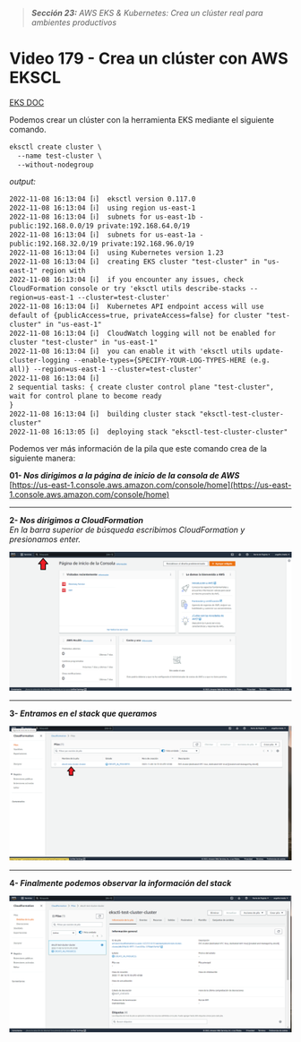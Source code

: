 > _**Sección 23:** AWS EKS & Kubernetes: Crea un clúster real para ambientes productivos_

# Video 179 - Crea un clúster con AWS EKSCL

[EKS DOC](https://docs.aws.amazon.com/eks/latest/userguide/what-is-eks.html)

Podemos crear un clúster con la herramienta EKS mediante el siguiente comando.

```shell
eksctl create cluster \
  --name test-cluster \
  --without-nodegroup
```
_output:_
```plaintext
2022-11-08 16:13:04 [ℹ]  eksctl version 0.117.0
2022-11-08 16:13:04 [ℹ]  using region us-east-1
2022-11-08 16:13:04 [ℹ]  subnets for us-east-1b - public:192.168.0.0/19 private:192.168.64.0/19
2022-11-08 16:13:04 [ℹ]  subnets for us-east-1a - public:192.168.32.0/19 private:192.168.96.0/19
2022-11-08 16:13:04 [ℹ]  using Kubernetes version 1.23
2022-11-08 16:13:04 [ℹ]  creating EKS cluster "test-cluster" in "us-east-1" region with
2022-11-08 16:13:04 [ℹ]  if you encounter any issues, check CloudFormation console or try 'eksctl utils describe-stacks --region=us-east-1 --cluster=test-cluster'
2022-11-08 16:13:04 [ℹ]  Kubernetes API endpoint access will use default of {publicAccess=true, privateAccess=false} for cluster "test-cluster" in "us-east-1"
2022-11-08 16:13:04 [ℹ]  CloudWatch logging will not be enabled for cluster "test-cluster" in "us-east-1"
2022-11-08 16:13:04 [ℹ]  you can enable it with 'eksctl utils update-cluster-logging --enable-types={SPECIFY-YOUR-LOG-TYPES-HERE (e.g. all)} --region=us-east-1 --cluster=test-cluster'
2022-11-08 16:13:04 [ℹ]
2 sequential tasks: { create cluster control plane "test-cluster", wait for control plane to become ready
}
2022-11-08 16:13:04 [ℹ]  building cluster stack "eksctl-test-cluster-cluster"
2022-11-08 16:13:05 [ℹ]  deploying stack "eksctl-test-cluster-cluster"
```

Podemos ver más información de la pila que este comando crea de la siguiente manera:

**01- _Nos dirigimos a la página de inicio de la consola de AWS_**  
[https://us-east-1.console.aws.amazon.com/console/home](https://us-east-1.console.aws.amazon.com/console/home)

---

**2- _Nos dirigimos a CloudFormation_**  
_En la barra superior de búsqueda escribimos CloudFormation y presionamos enter._

![01.png](./img/01.png)

---

**3- _Entramos en el stack que queramos_**  

![02.png](./img/02.png)

---

**4- _Finalmente podemos observar la información del stack_**  

![03.png](./img/03.png)